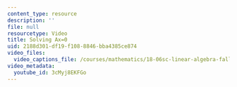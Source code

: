 ```yaml
---
content_type: resource
description: ''
file: null
resourcetype: Video
title: Solving Ax=0
uid: 2188d301-df19-f108-8846-bba4385ce874
video_files:
  video_captions_file: /courses/mathematics/18-06sc-linear-algebra-fall-2011/ax-b-and-the-four-subspaces/solving-ax-0-pivot-variables-special-solutions/solving-ax-0/3cMyj8EKFGo.vtt
video_metadata:
  youtube_id: 3cMyj8EKFGo
---
```

